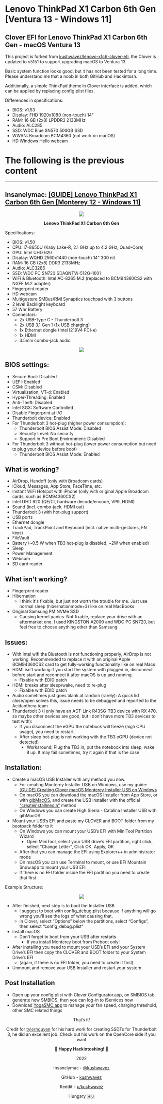 #  Lenovo ThinkPad X1 Carbon 6th Gen [Ventura 13 - Windows 11]
## Clover EFI for Lenovo ThinkPad X1 Carbon 6th Gen - macOS Ventura 13

This project is forked from <a href="https://github.com/kushwavez/lenovo-x1c6-clover-efi">kushwavez/lenovo-x1c6-clover-efi</a>, the Clover is updated to v5151 to support upgrading macOS to Ventura 13.

Basic system function looks good, but it has not been tested for a long time. Please understand me that a noob in both GitHub and Hackintosh.

Additionally, a simple ThinkPad theme in Clover interface is added, which can be applied by replacing config.plist files.

<p>Differences in specifications:</p>

- BIOS: v1.53
- Display: FHD 1920x1080 (non-touch) 14"
- RAM: 16 GB (2x8) LPDDR3 2133MHz
- Audio: ALC285
- SSD: WDC Blue SN570 500GB SSD
- WWAN: Broadcom BCM4360 (not work on macOS)
- HD Windows Hello webcam

# The following is the previous content

---

## Insanelymac: [[GUIDE] Lenovo ThinkPad X1 Carbon 6th Gen [Monterey 12 - Windows 11]](https://www.insanelymac.com/forum/topic/346368-guide-lenovo-thinkpad-x1-carbon-6th-gen-big-sur-11-windows-10/)
<p align="center">
<img src="https://i.ibb.co/MNcPxHf/lenovo-x1c6.png">
</p>
<p align="center"><b>Lenovo ThinkPad X1 Carbon 6th Gen</b></p>
<p>Specifications:</p>

- BIOS: v1.50
- CPU: i7-8650U (Kaby Lake-R, 2.1 GHz up to 4.2 GHz, Quad-Core)
- GPU: Intel UHD 620
- Display: WQHD 2560x1440 (non-touch) 14" 300 nit
- RAM: 16 GB (2x8) DDR3 2133MHz
- Audio: ALC3286
- SSD: WDC PC SN720 SDAQNTW-512G-1001
- WiFi & Bluetooth: Intel AC-8265 M.2 (replaced to BCM94360CS2 with NGFF M.2 adapter)
- Fingerprint reader
- HD webcam
- Multigesture SMBus/RMI Synaptics touchpad with 3 buttons
- 2 level Backlight keyboard
- 57 Whr Battery
- Connectors:
  - 2x USB-Type C - Thunderbolt 3
  - 2x USB 3.1 Gen 1 (1x USB charging)
  - 1x Ethernet dongle (Intel I219V4 PCI-e)
  - 1x HDMI
  - 3.5mm combo-jack audio
  
<p align="center">
<img src="https://user-images.githubusercontent.com/33935034/150013996-2dec891d-1bbd-46c8-98a0-ab5eea56858b.png">
</p>

## BIOS settings:
- Secure Boot: Disabled
- UEFI: Enabled
- CSM: Disabled
- Virtualization, VT-d: Enabled
- Hyper-Threading: Enabled
- Anti-Theft: Disabled
- Intel SGX: Software Controlled
- Disable Fingerprint at I/O
- Thunderbolt device: Enabled
- For Thunderbolt 3 hot-plug (higher power consumption):
  - Thunderbolt BIOS Assist Mode: Disabled
  - Security Level: No security
  - Support in Pre Boot Environment: Disabled
- For Thunderbolt 3 without hot-plug (lower power consumption but need to plug your device before boot)
  - Thunderbolt BIOS Assist Mode: Enabled

## What is working?
- AirDrop, Handoff (only with Broadcom cards)
- iCloud, Messages, App Store, FaceTime, etc.
- Instant WiFi Hotspot with iPhone (only with original Apple Broadcom cards, such as BCM94360CS2)
- Intel UHD 620 (QE/CI, hardware decode/encode, VP9, HDMI)
- Sound (incl. combo-jack, HDMI out)
- Thunderbolt 3 (with hot-plug support)
- USB ports
- Ethernet dongle
- TrackPad, TrackPoint and Keyboard (incl. native multi-gestures, FN keys)
- FileVault
- Battery (~0.5 W when TB3 hot-plug is disabled, ~2W when enabled)
- Sleep
- Power Management
- Webcam
- SD card reader

## What isn't working?
- Fingerprint reader
- Hibernation
  - I think it's fixable, but just not worth the trouble for me. Just use normal sleep (hibernationmode=3) like on real MacBooks
- Original Samsung PM NVMe SSD
  - Causing kernel panics. Not fixable, replace your drive with an aftermarket one. I used KINGSTON A2000 and WDC PC SN720, but feel free to choose anything other than Samsung
  
## Issues:
- With Intel wifi the Bluetooth is not functioning properly, AirDrop is not working. Recommended to replace it with an original Apple BCM94360CS2 card to get fully-working functionality like on real Macs
- HDMI isn't working if you start the system with plugged in, disconnect before start and reconnect it after macOS is up and running. 
  - Fixable with EDID patch
- HDMI breaks after sleep/wake, need to re-plug
  - Fixable with EDID patch
- Audio sometimes just goes blank at random (rarely): A quick lid close/open solves this, issue needs to be debugged and reported to the Acidanthera team
- Thunderbolt 3 (I only have an ADT-Link R43SG-TB3 device with RX 470, so maybe other devices are good, but I don't have more TB3 devices to test with):
  - If you disconnect the eGPU the notebook will freeze (high CPU usage), you need to restart
  - After sleep hot-plug is not working with the TB3 eGPU (device not detected)
    - Workaround: Plug the TB3 in, put the notebook into sleep, wake it up. It may fail sometimes, try it again if that is the case


## Installation:
- Create a macOS USB Installer with any method you now.
    - For creating Monterey Installer USB on Windows, use my guide: <a href="https://www.insanelymac.com/forum/topic/346703-guide-creating-clover-macos-big-sur-installer-usb-on-windows/" target="_blank">[GUIDE] Creating Clover macOS Monterey Installer USB on Windows</a>
    - On macOS you can download the macOS Installer from App Store, or with <a href="https://github.com/corpnewt/gibMacOS" target="_blank">gibMacOS</a>, and create the USB Installer with the official <a href="https://support.apple.com/en-in/HT201372" target="_blank">"createinstallmedia"</a> method
    - On Windows you can create High Sierra - Catalina Installer USB with gibMacOS
- Mount your USB’s EFI and paste my CLOVER and BOOT folder from my bootpack
folder to it
    - On Windows you can mount your USB’s EFI with MiniTool Partition Wizard
        - Open MiniTool, select your USB drive’s EFI partition, right click, select “Change Letter”, Click OK, Apply, OK
    - After that you can manage the EFI using Explorer++ in administrator mode
    - On macOS you can use Terminal to mount, or use EFI Mountain Snow.app to mount your USB EFI
    - If there is no EFI folder inside the EFI partition you need to create that first
 
Example Structure:
<p align=center>
    <img src="https://user-images.githubusercontent.com/33935034/150014815-9ff78610-aa98-45ad-9fe9-75b4d2c73886.png">
</p>

- After finished, next step is to boot the Installer USB
    - I suggest to boot with config_debug.plist because if anything will go wrong you’ll see the logs of what causing that. 
    - In Clover, select “Options” below the partitions, select “Configs”, then select “config_debug.plist” 
- Install macOS 
    - Don’t forget to boot from your USB after restarts 
        - If you install Monterey boot from Preboot only! 
- After installing you need to mount your USB’s EFI and your System Drive’s EFI then copy the CLOVER and BOOT folder to your System Drive’s EFI  
    - (again, if there is no EFI folder, you need to create it first) 
- Unmount and remove your USB Installer and restart your system 

## Post Installation
- Open up your config.plist with Clover Configurator.app, on SMBIOS tab, generate new SMBIOS, then you can log-in to iServices now
- Download <a href="https://github.com/zhen-zen/YogaSMC">YogaSMC.app</a> to manage your fan speed, charging threshold, other SMC related things

<p align=center>That’s it!</p>
<p align=center>Credit for <a href=https://github.com/tylernguyen>tylernguyen</a> for his hard work for creating SSDTs for Thunderbolt 3, he did an excellent job. Check out his work on the OpenCore side if you want</p>
<p align=center><b> Happy Hackintoshing!  </b></p>
<p align=center>2022</p>
<p align=center>Insanelymac - <a href="https://www.insanelymac.com/forum/profile/2210435-kushwavez/" target="_blank">@kushwavez</a></p>
<p align=center>GitHub - <a href="https://github.com/kushwavez" target="_blank">kushwavez</a></p>
<p align=center>Reddit - <a href="https://www.reddit.com/user/kushwavez" target="_blank">u/kushwavez</a></p>
<p align=center>Hungary 🇭🇺</p>
